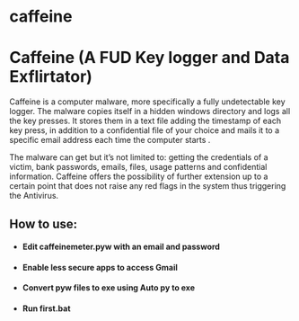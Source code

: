 # caffeine

<h1>Caffeine (A FUD Key logger and Data Exflirtator)</h1>

Caffeine is a computer malware, more specifically a fully undetectable key logger. The malware copies itself in a hidden windows directory and logs all the key presses. It stores them in a text file adding the timestamp of each key press, in addition to a confidential file of your choice and mails it to a specific email address each time the computer starts .

The malware can get but it’s not limited to: getting the credentials of a victim, bank passwords, emails, files, usage patterns and confidential information. Caffeine offers the possibility of further extension up to a certain point that does not raise any red flags in the system thus triggering the Antivirus. 

<h2>How to use:</h2>
<ul>
    <li><h4>Edit caffeinemeter.pyw with an email and password</h4></li>
    <li><h4>Enable less secure apps to access Gmail</h4></li>
    <li><h4>Convert pyw files to exe using Auto py to exe</h4></li>
    <li><h4>Run first.bat</h3></li>
</ul>
